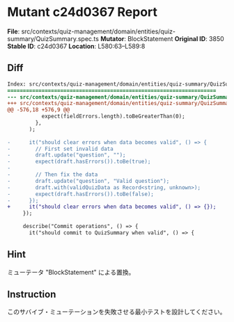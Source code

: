 # Mutant c24d0367 Report

**File**: src/contexts/quiz-management/domain/entities/quiz-summary/QuizSummary.spec.ts
**Mutator**: BlockStatement
**Original ID**: 3850
**Stable ID**: c24d0367
**Location**: L580:63–L589:8

## Diff

```diff
Index: src/contexts/quiz-management/domain/entities/quiz-summary/QuizSummary.spec.ts
===================================================================
--- src/contexts/quiz-management/domain/entities/quiz-summary/QuizSummary.spec.ts	original
+++ src/contexts/quiz-management/domain/entities/quiz-summary/QuizSummary.spec.ts	mutated #3850
@@ -576,18 +576,9 @@
           expect(fieldErrors.length).toBeGreaterThan(0);
         },
       );
 
-      it("should clear errors when data becomes valid", () => {
-        // First set invalid data
-        draft.update("question", "");
-        expect(draft.hasErrors()).toBe(true);
-
-        // Then fix the data
-        draft.update("question", "Valid question");
-        draft.with(validQuizData as Record<string, unknown>);
-        expect(draft.hasErrors()).toBe(false);
-      });
+      it("should clear errors when data becomes valid", () => {});
     });
 
     describe("Commit operations", () => {
       it("should commit to QuizSummary when valid", () => {
```

## Hint

ミューテータ "BlockStatement" による置換。

## Instruction

このサバイブ・ミューテーションを失敗させる最小テストを設計してください。
